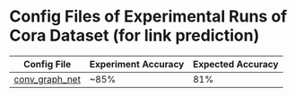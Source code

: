 # Config Files of Experimental Runs of Cora Dataset (for link prediction)

Config File | Experiment Accuracy | Expected Accuracy
----------- | ------------------- | -----------------
[conv_graph_net](conv_graph_net/config.json) | ~85% | 81%

